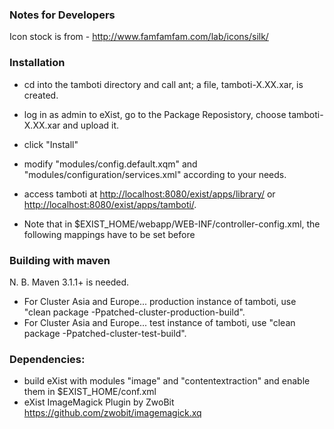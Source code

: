 ### Notes for Developers 

Icon stock is from - http://www.famfamfam.com/lab/icons/silk/

### Installation

* cd into the tamboti directory and call ant; a file, tamboti-X.XX.xar, is created.
* log in as admin to eXist, go to the Package Reposistory, choose tamboti-X.XX.xar and upload it.
* click "Install"
* modify "modules/config.default.xqm" and "modules/configuration/services.xml" according to your needs. 
* access tamboti at <http://localhost:8080/exist/apps/library/> or <http://localhost:8080/exist/apps/tamboti/>.

* Note that in $EXIST_HOME/webapp/WEB-INF/controller-config.xml, the following mappings have to be set
	<root pattern="/apps/library" path="xmldb:exist:///db/apps/tamboti"/>
	<root pattern="/apps/tamboti" path="xmldb:exist:///db/apps/tamboti"/>
before
	<root pattern="/apps" path="xmldb:exist:///db"/>
	
### Building with maven
N. B.  Maven 3.1.1+ is needed.

* For Cluster Asia and Europe... production instance of tamboti, use "clean package -Ppatched-cluster-production-build".  
* For Cluster Asia and Europe... test instance of tamboti, use "clean package -Ppatched-cluster-test-build".

### Dependencies:

* build eXist with modules "image" and "contentextraction" and enable them in $EXIST_HOME/conf.xml
* eXist ImageMagick Plugin by ZwoBit https://github.com/zwobit/imagemagick.xq
